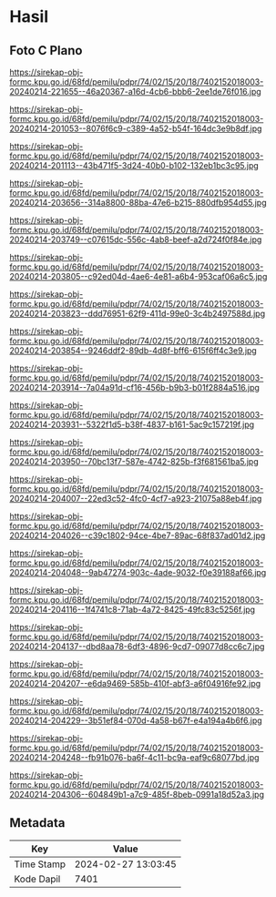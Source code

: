 # Hasil

## Foto C Plano

https://sirekap-obj-formc.kpu.go.id/68fd/pemilu/pdpr/74/02/15/20/18/7402152018003-20240214-221655--46a20367-a16d-4cb6-bbb6-2ee1de76f016.jpg

https://sirekap-obj-formc.kpu.go.id/68fd/pemilu/pdpr/74/02/15/20/18/7402152018003-20240214-201053--8076f6c9-c389-4a52-b54f-164dc3e9b8df.jpg

https://sirekap-obj-formc.kpu.go.id/68fd/pemilu/pdpr/74/02/15/20/18/7402152018003-20240214-201113--43b471f5-3d24-40b0-b102-132eb1bc3c95.jpg

https://sirekap-obj-formc.kpu.go.id/68fd/pemilu/pdpr/74/02/15/20/18/7402152018003-20240214-203656--314a8800-88ba-47e6-b215-880dfb954d55.jpg

https://sirekap-obj-formc.kpu.go.id/68fd/pemilu/pdpr/74/02/15/20/18/7402152018003-20240214-203749--c07615dc-556c-4ab8-beef-a2d724f0f84e.jpg

https://sirekap-obj-formc.kpu.go.id/68fd/pemilu/pdpr/74/02/15/20/18/7402152018003-20240214-203805--c92ed04d-4ae6-4e81-a6b4-953caf06a6c5.jpg

https://sirekap-obj-formc.kpu.go.id/68fd/pemilu/pdpr/74/02/15/20/18/7402152018003-20240214-203823--ddd76951-62f9-411d-99e0-3c4b2497588d.jpg

https://sirekap-obj-formc.kpu.go.id/68fd/pemilu/pdpr/74/02/15/20/18/7402152018003-20240214-203854--9246ddf2-89db-4d8f-bff6-615f6ff4c3e9.jpg

https://sirekap-obj-formc.kpu.go.id/68fd/pemilu/pdpr/74/02/15/20/18/7402152018003-20240214-203914--7a04a91d-cf16-456b-b9b3-b01f2884a516.jpg

https://sirekap-obj-formc.kpu.go.id/68fd/pemilu/pdpr/74/02/15/20/18/7402152018003-20240214-203931--5322f1d5-b38f-4837-b161-5ac9c157219f.jpg

https://sirekap-obj-formc.kpu.go.id/68fd/pemilu/pdpr/74/02/15/20/18/7402152018003-20240214-203950--70bc13f7-587e-4742-825b-f3f681561ba5.jpg

https://sirekap-obj-formc.kpu.go.id/68fd/pemilu/pdpr/74/02/15/20/18/7402152018003-20240214-204007--22ed3c52-4fc0-4cf7-a923-21075a88eb4f.jpg

https://sirekap-obj-formc.kpu.go.id/68fd/pemilu/pdpr/74/02/15/20/18/7402152018003-20240214-204026--c39c1802-94ce-4be7-89ac-68f837ad01d2.jpg

https://sirekap-obj-formc.kpu.go.id/68fd/pemilu/pdpr/74/02/15/20/18/7402152018003-20240214-204048--9ab47274-903c-4ade-9032-f0e39188af66.jpg

https://sirekap-obj-formc.kpu.go.id/68fd/pemilu/pdpr/74/02/15/20/18/7402152018003-20240214-204116--1f4741c8-71ab-4a72-8425-49fc83c5256f.jpg

https://sirekap-obj-formc.kpu.go.id/68fd/pemilu/pdpr/74/02/15/20/18/7402152018003-20240214-204137--dbd8aa78-6df3-4896-9cd7-09077d8cc6c7.jpg

https://sirekap-obj-formc.kpu.go.id/68fd/pemilu/pdpr/74/02/15/20/18/7402152018003-20240214-204207--e6da9469-585b-410f-abf3-a6f04916fe92.jpg

https://sirekap-obj-formc.kpu.go.id/68fd/pemilu/pdpr/74/02/15/20/18/7402152018003-20240214-204229--3b51ef84-070d-4a58-b67f-e4a194a4b6f6.jpg

https://sirekap-obj-formc.kpu.go.id/68fd/pemilu/pdpr/74/02/15/20/18/7402152018003-20240214-204248--fb91b076-ba6f-4c11-bc9a-eaf9c68077bd.jpg

https://sirekap-obj-formc.kpu.go.id/68fd/pemilu/pdpr/74/02/15/20/18/7402152018003-20240214-204306--604849b1-a7c9-485f-8beb-0991a18d52a3.jpg


## Metadata

| Key        | Value               |
| ---------- | ------------------- |
| Time Stamp | 2024-02-27 13:03:45 |
| Kode Dapil | 7401                |



